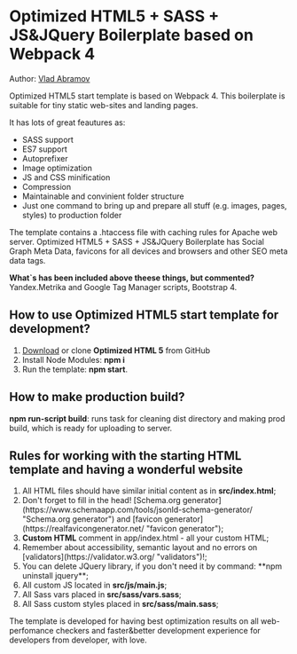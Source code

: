 <h1><strong>Optimized HTML5 + SASS + JS&JQuery Boilerplate</strong> based on Webpack 4 </h1>

<p>Author: <a href="https://vk.com/abramov_videotmb" target="_blank">Vlad Abramov</a></p>

<p>Optimized HTML5 start template is based on Webpack 4. This boilerplate is suitable for tiny static web-sites and landing pages. 

It has lots of great feautures as:
- SASS support
- ES7 support
- Autoprefixer
- Image optimization
- JS and CSS minification
- Compression
- Maintainable and convinient folder structure
- Just one command to bring up and prepare all stuff (e.g. images, pages, styles) to production folder

The template contains a .htaccess file with caching rules for Apache web server.
Optimized HTML5 + SASS + JS&JQuery Boilerplate has Social Graph Meta Data, favicons for all devices and browsers and other SEO meta data tags.
</p>

<p><strong>What`s has been included above theese things, but commented?</strong>
Yandex.Metrika and Google Tag Manager scripts, Bootstrap 4.</p>


<h2>How to use Optimized HTML5 start template for development?</h2>

<ol>
	<li><a href="https://github.com/fusioneery/html5-boilerplate/archive/master.zip">Download</a> or clone <strong>Optimized HTML 5</strong> from GitHub</li>
	<li>Install Node Modules: <strong>npm i</strong></li>
	<li>Run the template: <strong>npm start</strong>.</li>
</ol>

<h2>How to make production build?</h2>

<strong>npm run-script build</strong>: runs task for cleaning dist directory and making prod build, which is ready for uploading to server.


<h2>Rules for working with the starting HTML template and having a wonderful website</h2>

<ol>
	<li>All HTML files should have similar initial content as in <strong>src/index.html</strong>;</li>
	<li>Don't forget to fill in the head! [Schema.org generator](https://www.schemaapp.com/tools/jsonld-schema-generator/ "Schema.org generator") and [favicon generator](https://realfavicongenerator.net/ "favicon generator");</li>
	<li><strong>Custom HTML</strong> comment in app/index.html - all your custom HTML;</li>
		<li>Remember about accessibility, semantic layout and no errors on [validators](https://validator.w3.org/ "validators")!;</li>
	<li>You can delete JQuery library, if you don't need it by command: **npm uninstall jquery**;</li>
	<li>All custom JS located in <strong>src/js/main.js</strong>;</li>
	<li>All Sass vars placed in <strong>src/sass/vars.sass</strong>;</li>
	<li>All Sass custom styles placed in <strong>src/sass/main.sass</strong>;</li>
</ol>

<p>
The template is developed for having best optimization results on all web-perfomance checkers and faster&better development experience for developers from developer, with love.
</p>
</p>
